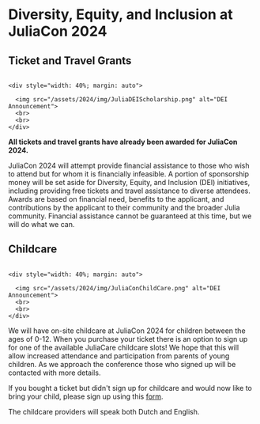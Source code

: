 # Diversity, Equity, and Inclusion at JuliaCon 2024

## Ticket and Travel Grants

~~~

<div style="width: 40%; margin: auto">

  <img src="/assets/2024/img/JuliaDEIScholarship.png" alt="DEI Announcement">
  <br>
  <br>
</div>
~~~

**All tickets and travel grants have already been awarded for JuliaCon 2024.**

JuliaCon 2024 will attempt provide financial assistance to those who wish to attend but for whom it is financially infeasible. A portion of sponsorship money will be set aside for Diversity, Equity, and Inclusion (DEI) initiatives, including providing free tickets and travel assistance to diverse attendees. Awards are based on financial need, benefits to the applicant, and contributions by the applicant to their community and the broader Julia community. Financial assistance cannot be guaranteed at this time, but we will do what we can.

## Childcare
~~~

<div style="width: 40%; margin: auto">

  <img src="/assets/2024/img/JuliaConChildCare.png" alt="DEI Announcement">
  <br>
  <br>
</div>
~~~

We will have on-site childcare at JuliaCon 2024 for children between the ages of 0-12. When you purchase your ticket there is an option to sign up for one of the available JuliaCare childcare slots! We hope that this will allow increased attendance and participation from parents of young children. As we approach the conference those who signed up will be contacted with more details.

If you bought a ticket but didn't sign up for childcare and would now like to bring your child, please sign up using this [form](https://forms.gle/qBBZrCH7AydL2dfLA).

The childcare providers will speak both Dutch and English. 

<!-- ## Venue Accessibility -->
